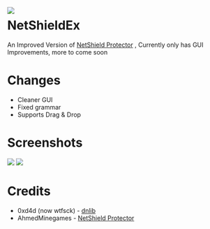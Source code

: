 <img align=left src="https://i.ibb.co/0YVcFqH/Net-Shield-Protector-finish3.png"><h1>NetShieldEx</h1>
An Improved Version of <a href="https://github.com/AhmedMinegames/NetShield_Protector">NetShield Protector</a> , Currently only has GUI Improvements, more to come soon

# Changes
- Cleaner GUI
- Fixed grammar
- Supports Drag & Drop

# Screenshots
<img src="https://i.imgur.com/fz6bzXn.png">
<img src="https://i.imgur.com/GeJZrqF.png">

# Credits
- 0xd4d (now wtfsck) - <a href="https://github.com/0xd4d/dnlib">dnlib</a>
- AhmedMinegames - <a href="https://github.com/AhmedMinegames/NetShield_Protector">NetShield Protector</a>
